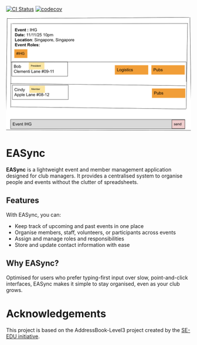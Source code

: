 [![CI Status](https://github.com/se-edu/addressbook-level3/workflows/Java%20CI/badge.svg)](https://github.com/AY2526S1-CS2103T-T11-3/tp/actions)
[![codecov](https://codecov.io/github/AY2526S1-CS2103T-T11-3/tp/graph/badge.svg?token=6EBPEJGB1I)](https://codecov.io/github/AY2526S1-CS2103T-T11-3/tp)

![Ui](docs/images/Ui.png)

# EASync

**EASync** is a lightweight event and member management application designed for club managers. 
It provides a centralised system to organise people and events without the clutter of spreadsheets.

## Features

With EASync, you can:
  * Keep track of upcoming and past events in one place
  * Organise members, staff, volunteers, or participants across events
  * Assign and manage roles and responsibilities
  * Store and update contact information with ease

## Why EASync?

Optimised for users who prefer typing-first input over slow, point-and-click interfaces, EASync makes it simple to
stay organised, even as your club grows.

# Acknowledgements
This project is based on the AddressBook-Level3 project created by the [SE-EDU initiative](https://se-education.org).
